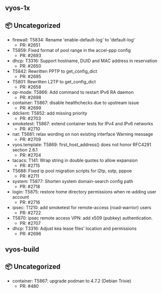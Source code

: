 ## vyos-1x

## 📦 Uncategorized

- firewall: T5834: Rename 'enable-default-log' to 'default-log'
   - PR: #2651
- T5859: Fixed format of pool range in the accel-ppp config
   - PR: #2693
- dhcp: T3316: Support hostname, DUID and MAC address in reservation
   - PR: #2650
- T5842: Rewritten PPTP to get_config_dict
   - PR: #2695
- T5801: Rewritten L2TP to get_config_dict
   - PR: #2658
- op-mode: T5866: Add command to restart IPv6 RA daemon
   - PR: #2698
- container: T5867: disable healthchecks due to upstream issue
   - PR: #2699
- ddclient: T5852: add missing priority
   - PR: #2703
- smoketest: T5867: extend container tests for IPv4 and IPv6 networks
   - PR: #2710
- nat: T5681: relax wording on non existing interface Warning message
   - PR: #2709
- vyos.template: T5869: first_host_address() does not honor RFC4291 section 2.6.1
   - PR: #2704
- tacacs: T141: Wrap string in double quotes to allow expansion
   - PR: #2715
- T5688: Fixed ip pool migration scripts for l2tp, sstp, pppoe
   - PR: #2711
- system: T5877: Shorten system domain-search config path
   - PR: #2718
- login: T5875: restore home directory permissions when re-adding user account
   - PR: #2716
- ipsec: T1210: add smoketest for remote-access (road-warrior) users
   - PR: #2722
- T5870: ipsec remote access VPN: add x509 (pubkey) authentication.
   - PR: #2707
- dhcp: T3316: Adjust kea lease files' location and permissions
   - PR: #2696



## vyos-build

## 📦 Uncategorized

- container: T5867: upgrade podman to 4.7.2 (Debian Trixie)
   - PR: #480


